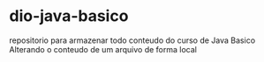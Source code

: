 # dio-java-basico
repositorio para armazenar todo conteudo do curso de Java Basico
Alterando o conteudo de um arquivo de forma local